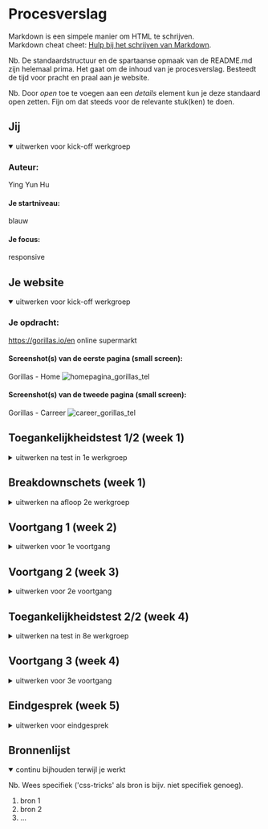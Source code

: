 # Procesverslag
Markdown is een simpele manier om HTML te schrijven.  
Markdown cheat cheet: [Hulp bij het schrijven van Markdown](https://github.com/adam-p/markdown-here/wiki/Markdown-Cheatsheet).

Nb. De standaardstructuur en de spartaanse opmaak van de README.md zijn helemaal prima. Het gaat om de inhoud van je procesverslag. Besteedt de tijd voor pracht en praal aan je website.

Nb. Door *open* toe te voegen aan een *details* element kun je deze standaard open zetten. Fijn om dat steeds voor de relevante stuk(ken) te doen.





## Jij

<details open>
  <summary>uitwerken voor kick-off werkgroep</summary>

  ### Auteur:
  Ying Yun Hu

  #### Je startniveau:
  blauw

  #### Je focus:
  responsive
 
</details>





## Je website

<details open>
  <summary>uitwerken voor kick-off werkgroep</summary>

  ### Je opdracht:
  https://gorillas.io/en 
  online supermarkt
  
  #### Screenshot(s) van de eerste pagina (small screen): 
  Gorillas - Home
![homepagina_gorillas_tel](https://user-images.githubusercontent.com/112943865/191702544-4ef9da11-ced0-4ee2-a1dd-dc046299f0eb.png)

  #### Screenshot(s) van de tweede pagina (small screen):
  Gorillas - Carreer
![career_gorillas_tel](https://user-images.githubusercontent.com/112943865/189537725-26c9009f-7ade-4b58-8803-7aeb8da03d1a.png)

 
</details>



## Toegankelijkheidstest 1/2 (week 1)

<details>
  <summary>uitwerken na test in 1e werkgroep</summary>

  ### Bevindingen
  Lijst met je bevindingen die in de test naar voren kwamen:

  #### Screenreader
  Hier korte omschrijving (met indien nodig afbeeldingen) Ik had nog nooit een screenreader gebruikt, dus alles wat nog een beetje uitzoeken hoe het werkte. Hiervoor was gelukkig een handleiding. Het was een beetje spelen met de shortcuts maar op een gegeven moment had ik door hoe het moest. Wel heb ik vaker een soort screenreader gezien op verschillende websites, zoals bij de website gemeente van Rotterdam die we moesten bestuderen voor Vormgeving. 
  
  Toen ik de screenreader ging testen op de Gorillas website, kwam ik iets geks tegen. Namelijk dat er een verborgen link stond bovenaan de pagina. Ik weet niet of dit expres is gedaan voor mensen die een screenreader gebruiken, want als ik normaal met mijn muis er overheen ga dan komt er niks tevoorschijn. Verder vond ik het gebruik van de screenreader een beetje raar omdat ik het natuurlijk niet gewend ben dat alles voor me wordt voorgelezen, en soms dan wil ik niet dat 'ie wat voorleest en ga ik random toetsen indrukken. 

  Hier een omschrijving van hoe het opgelost kan worden (met indien nodig afbeeldingen)
  Vooral alles heel visueel maken en knoppen op een logische plek plaatsen, dus niet dat bijvoorbeeld teksten en knoppen te nauw op elkaar staan of door elkaar staan. Overzichtelijkheid is belangrijk zodat je snel door alles heen kunt gaan. 

  #### Muis en Toetsenbord 
  Hier korte omschrijving (met indien nodig afbeeldingen)
  Hiervoor moesten we constant een ballon hooghouden. Dit was eerst wel wat lastig en ik kon niet eens scrollen omdat de ballon mij zo erg uit mijn concentratie haalde. Maar na een tijdje lukte het me zolang ik op het scherm gefocust was. Dit was dus niet zo lastig als ik had verwacht, wel kan ik me erbij voorstellen hoe het zou zijn om constant afgeleid te worden.

  Hier een omschrijving van hoe het opgelost kan worden (met indien nodig afbeeldingen)
  Voor mensen met een wat kortere aandachtsspan of mensen die een wat slechtere concentratie hebben is het vooral belangrijk ook om de website visueel en niet te formeel te maken. Zo is de kans groter dat degene zich verveelt. Korte videos of audio zou handig zijn. Zo hoeft de gebruiker zich niet perse te focussen op alleen tekst. 

  #### Motoriek (shocks, elastiekjes)
  Hier korte omschrijving (met indien nodig afbeeldingen)
  De shocks waren meer vervelend dan de elastiekjes. Dit is omdat ik nauwelijks wat kon doen met de shocks en alleen op het nare gevoel kon focussen. Ik probeerde door de site te gaan met de shockapparaat op, maar wilde er snel van af dus heb ik het maar snel afgedaan. Deze test was dus gefaald omdat het te lastig voor me was en ik zowat niks kon doen. 
  
  De elastiekjes waren dan wel weer wat makkelijker dan de shocks. Het scrollen was makkelijk omdat ik maar 2 vingers daarvoor moest gebruiken, maar als ik wilde typen dan was dat een uitdaging. Ik moest namelijk door het hele toetsenbord bewegen om een letter te kunnen typen, want je hebt maar zogenaamd 2 vingers. 
  
  Hier een omschrijving van hoe het opgelost kan worden (met indien nodig afbeeldingen)
  Een button of knop om iets in te spreken, en de website dit uit zal voeren. Eigenlijk een beetje hetzelfde als Siri. 
  

  #### Visueel (brillen, contrast, kleurenblind, dark/light). 
  Hier korte omschrijving (met indien nodig afbeeldingen)
  Je kreeg hierbij brillen met verschillende soorten glazen die een persoon met een visuele beperking zou zien. Wat voor een soort beperkingen weet ik niet zo goed meer, maar je had dan bijvoorbeeld een bril met allerlei soorten vlekjes erop of eentje waarvan de zijkanten zijn bedekt met zwart. Dit was opzicht wel te doen, bij sommige brillen moest ik me iets meer focussen (zoals bij de bril met een zwarte vlek) want hier kon je totaal niet goed doorheen kijken. De gele bril vond ik wel het makkelijkst omdat ik toevallig een zonnebril heb in die kleur. Alles leek ook nog eens veel kleurrijker, dus hiermee had ik geen moeite. 

  Hier een omschrijving van hoe het opgelost kan worden (met indien nodig afbeeldingen)
  Audio is hierbij ook heel belangrijk, of een screenreader voor degenen die een wat zwaardere beperking hebben. Of grote letters!

</details>



## Breakdownschets (week 1)

<details>
  <summary>uitwerken na afloop 2e werkgroep</summary>

  ### de hele pagina + dynamisch deek (menu en filters): 
  [breakdownschets.ai.zip](https://github.com/yingyunhu/FED/files/9543337/breakdownschets.ai.zip)

</details>





## Voortgang 1 (week 2)

<details>
  <summary>uitwerken voor 1e voortgang</summary>

  ### Stand van zaken
  Het was nog eventjes puzzelen weer omdat ik veel was vergeten door de vakantie. Maar tot nu toe heb ik de basics voor de html. Ik heb nog geen css. 


  ### Agenda voor meeting
  samen met je groepje opstellen

  | Ying      | Samantha        | Jaiden   
  | ---            | ---                | ---     |     
  | Verborgen content| en dit             | en ik dit   | 
  | Hamburger menu| dit als er tijd is | nog een punt | 
  | ...            | ...                | ...          | 

  ### Verslag van meeting
  hier na afloop snel de uitkomsten van de meeting vastleggen

 
  - mdn en css almanac zijn betrouwbare bronnen, w3schools niet altijd.
  - > = directe kindere selecteren
  - margin-right: auto = neemt alle ruimte in zodat de item aan de rechterkant komt te zitten.
  - https://alistapart.com/article/now-you-see-me/ // info over het verstoppen van content


</details>





## Voortgang 2 (week 3)

<details>
  <summary>uitwerken voor 2e voortgang</summary>

  ### Stand van zaken
  Het gaat tot nu toe wel goed met mijn html, maar er zijn nog een aantal dingen die niet zo goed gaan in mijn css zoals het invoegen van images in de sections. Dit moeten achtergrond images zijn maar dit lukt maar niet. De hamburgermenu heb ik soort van kunnen maken, maar dit is nog niet compleet. Marquee blijkt ook niet helemaal te werken zoals ik het wil omdat het niet wordt gelezen als een section, maar een eigen onderdeel. Komt dit omdat het een oude code is? 
  ![Screenshot 2022-09-21 at 23 03 38](https://user-images.githubusercontent.com/112943865/191609945-183bdeb3-1dbb-4cf4-b630-5f20e8f30c1d.png)

  
  


  ### Agenda voor meeting
  samen met je groepje opstellen

  | Ying     | student 2          | student 3    | student 4        |
  | ---            | ---                | ---          | ---              |
  | Achtergrond img per section  | en dit             | en ik dit    | en dan ik dat    |
  | Marquee, dit is een heel apart onderdeel in mijn code? Maar hij zit wel gewoon in de section. | dit als er tijd is | nog een punt | dit wil ik zeker |
  | Grids: tekst goed positioneren + Buttons: moet dat altijd 'a' zijn?      | ...                | ...          | ...              |


  ### Verslag van meeting
  hier na afloop snel de uitkomsten van de meeting vastleggen

  - punt 1
  - punt 2
  - nog een punt
- ...

</details>





## Toegankelijkheidstest 2/2 (week 4)

<details>
  <summary>uitwerken na test in 8e werkgroep</summary>

  ### Bevindingen
  Lijst met je bevindingen die in de test naar voren kwamen (geef ook aan wat er verbeterd is):

  #### Screenreader
  Hier korte omschrijving (met indien nodig afbeeldingen)

  Hier een omschrijving van hoe het opgelost kan worden (met indien nodig afbeeldingen)


  #### Muis en Toetsenbord 
  Hier korte omschrijving (met indien nodig afbeeldingen)

  Hier een omschrijving van hoe het opgelost kan worden (met indien nodig afbeeldingen)


  #### Motoriek (shocks, elastiekjes)
  Hier korte omschrijving (met indien nodig afbeeldingen)

  Hier een omschrijving van hoe het opgelost kan worden (met indien nodig afbeeldingen)


  #### Visueel (brillen, contrast, kleurenblind, dark/light). 
  Hier korte omschrijving (met indien nodig afbeeldingen)

  Hier een omschrijving van hoe het opgelost kan worden (met indien nodig afbeeldingen)

</details>





## Voortgang 3 (week 4)

<details>
  <summary>uitwerken voor 3e voortgang</summary>

  ### Stand van zaken
  Ik heb deze week een start gemaakt aan mijn website. Ik heb tot nu toe gewerkt aan de header, navigatie


  ### Agenda voor meeting
  samen met je groepje opstellen

  | Ying     | Samantha          | Jaiden   | student 4        |
  | ---            | ---                | ---          | ---              |
  |           | en ik dit    | en dan ik dat    |
  |  | dit als er tijd is | nog een punt | dit wil ik zeker |
  | ...            | ...                | ...          | ...              |


  ### Verslag van meeting
  hier na afloop snel de uitkomsten van de meeting vastleggen
  - 
  - 
  -
</details>





## Eindgesprek (week 5)

<details>
  <summary>uitwerken voor eindgesprek</summary>

  ### Je uitkomst - karakteristiek screenshots:
  <img src="readme-images/dummy-plaatje.jpg" width="375px" alt="uitomst opdracht 1">


  ### Dit ging goed/Heb ik geleerd: 
  Korte omschrijving met plaatjes

  <img src="readme-images/dummy-plaatje.jpg" width="375px" alt="top">


  ### Dit was lastig/Is niet gelukt:
  Korte omschrijving met plaatjes

  <img src="readme-images/dummy-plaatje.jpg" width="375px" alt="bummer">
</details>





## Bronnenlijst

<details open>
  <summary>continu bijhouden terwijl je werkt</summary>

  Nb. Wees specifiek ('css-tricks' als bron is bijv. niet specifiek genoeg).

  1. bron 1
  2. bron 2
  3. ...

</details>
